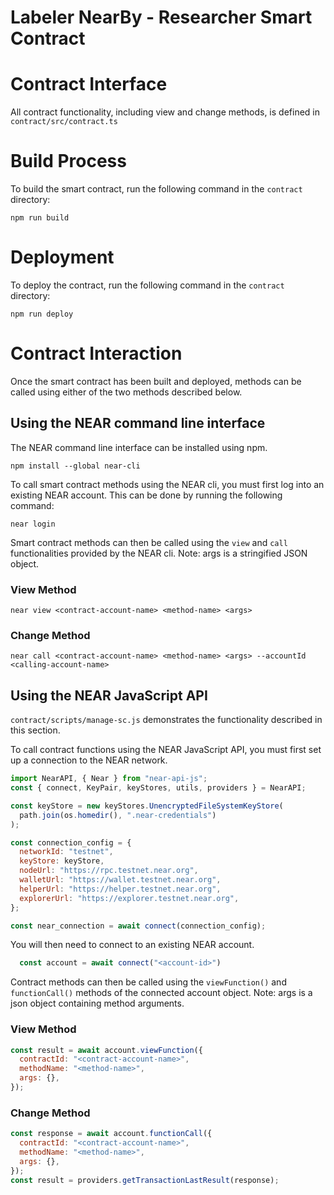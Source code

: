 # Labeler NearBy - Researcher Smart Contract

# Contract Interface
All contract functionality, including view and change methods, is defined in `contract/src/contract.ts`

# Build Process
To build the smart contract, run the following command in the `contract` directory:

`npm run build`

# Deployment
To deploy the contract, run the following command in the `contract` directory:

`npm run deploy`

# Contract Interaction
Once the smart contract has been built and deployed, methods can be called using either of the two methods described below.

## Using the NEAR command line interface

The NEAR command line interface can be installed using npm.

`npm install --global near-cli`

To call smart contract methods using the NEAR cli, you must first log into an existing NEAR account. This can be done by running the following command:

`near login`

Smart contract methods can then be called using the `view` and `call` functionalities provided by the NEAR cli. Note: args is a stringified JSON object.

### View Method
`near view <contract-account-name> <method-name> <args>`

### Change Method
`near call <contract-account-name> <method-name> <args> --accountId <calling-account-name>`


## Using the NEAR JavaScript API

`contract/scripts/manage-sc.js` demonstrates the functionality described in this section.

To call contract functions using the NEAR JavaScript API, you must first set up a connection to the NEAR network.

```javascript
import NearAPI, { Near } from "near-api-js";
const { connect, KeyPair, keyStores, utils, providers } = NearAPI;

const keyStore = new keyStores.UnencryptedFileSystemKeyStore(
  path.join(os.homedir(), ".near-credentials")
);

const connection_config = {
  networkId: "testnet",
  keyStore: keyStore,
  nodeUrl: "https://rpc.testnet.near.org",
  walletUrl: "https://wallet.testnet.near.org",
  helperUrl: "https://helper.testnet.near.org",
  explorerUrl: "https://explorer.testnet.near.org",
};

const near_connection = await connect(connection_config);
```

You will then need to connect to an existing NEAR account.

```javascript
  const account = await connect("<account-id>")
```

Contract methods can then be called using the `viewFunction()` and `functionCall()` methods of the connected account object. Note: args is a json object containing method arguments.

### View Method

```javascript
const result = await account.viewFunction({
  contractId: "<contract-account-name>",
  methodName: "<method-name>",
  args: {},
});
```

### Change Method
```javascript
const response = await account.functionCall({
  contractId: "<contract-account-name>",
  methodName: "<method-name>",
  args: {},
});
const result = providers.getTransactionLastResult(response);
```

